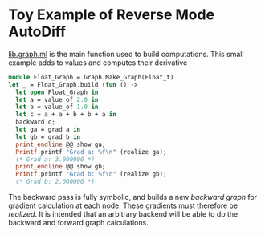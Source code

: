 # Toy Example of Reverse Mode AutoDiff

[lib.graph.ml](graph.ml) is the main function used to build computations.
This small example adds to values and computes their derivative

```ocaml
module Float_Graph = Graph.Make_Graph(Float_t)
let _ = Float_Graph.build (fun () ->
  let open Float_Graph in
  let a = value_of 2.0 in
  let b = value_of 1.0 in
  let c = a + a + b + b + a in
  backward c;
  let ga = grad a in
  let gb = grad b in
  print_endline @@ show ga;
  Printf.printf "Grad a: %f\n" (realize ga);
  (* Grad a: 3.000000 *)
  print_endline @@ show gb;
  Printf.printf "Grad b: %f\n" (realize gb);
  (* Grad b: 2.000000 *)
```

The backward pass is fully symbolic, and builds a new *backward graph* for gradient calculation at each node. These gradients must therefore be *realized*.
It is intended that an arbitrary backend will be able to do the backward and
forward graph calculations.